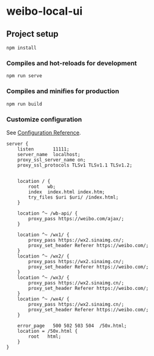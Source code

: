 # weibo-local-ui

## Project setup
```
npm install
```

### Compiles and hot-reloads for development
```
npm run serve
```

### Compiles and minifies for production

```
npm run build
```

### Customize configuration

See [Configuration Reference](https://cli.vuejs.org/config/).

```nginx
server {
    listen       11111;
    server_name  localhost;
    proxy_ssl_server_name on;
    proxy_ssl_protocols TLSv1 TLSv1.1 TLSv1.2;


    location / {
        root   wb;
        index  index.html index.htm;
        try_files $uri $uri/ /index.html;
    }

    location ^~ /wb-api/ {
        proxy_pass https://weibo.com/ajax/;
    }

    location ^~ /wx1/ {
        proxy_pass https://wx2.sinaimg.cn/;
        proxy_set_header Referer https://weibo.com/;
    }
    location ^~ /wx2/ {
        proxy_pass https://wx2.sinaimg.cn/;
        proxy_set_header Referer https://weibo.com/;
    }
    location ^~ /wx3/ {
        proxy_pass https://wx2.sinaimg.cn/;
        proxy_set_header Referer https://weibo.com/;
    }
    location ^~ /wx4/ {
        proxy_pass https://wx2.sinaimg.cn/;
        proxy_set_header Referer https://weibo.com/;
    }

    error_page   500 502 503 504  /50x.html;
    location = /50x.html {
        root   html;
    }
}
```